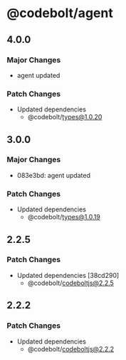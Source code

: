 # @codebolt/agent

## 4.0.0

### Major Changes

- agent updated

### Patch Changes

- Updated dependencies
  - @codebolt/types@1.0.20

## 3.0.0

### Major Changes

- 083e3bd: agent updated

### Patch Changes

- Updated dependencies
  - @codebolt/types@1.0.19

## 2.2.5

### Patch Changes

- Updated dependencies [38cd290]
  - @codebolt/codeboltjs@2.2.5

## 2.2.2

### Patch Changes

- Updated dependencies
  - @codebolt/codeboltjs@2.2.2
